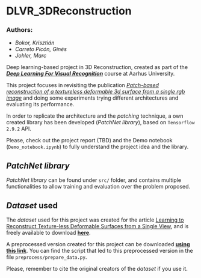 # DLVR_3DReconstruction

### Authors:
* *Bokor, Krisztián*
* *Carreto Picón, Ginés*
* *Johler, Marc*

Deep learning-based project in 3D Reconstruction, created as part of the [***Deep Learning For Visual Recognition***](https://kursuskatalog.au.dk/en/course/114392/Deep-Learning-for-Visual-Recognition) course at Aarhus University.

This project focuses in revisiting the publication [*Patch-based reconstruction of a textureless deformable 3d surface from a single rgb image*](https://ieeexplore.ieee.org/document/9022546) and doing some experiments trying different architectures and evaluating its performance.

In order to replicate the architecture and the _patching_ technique, a own created library has been developed (*PatchNet library*), based on `Tensorflow 2.9.2` API.

Please, check out the project report (TBD) and the Demo notebook (`Demo_notebook.ipynb`) to fully understand the project idea and the library.

## *PatchNet library*

*PatchNet library* can be found under `src/` folder, and contains multiple functionalities to allow training and evaluation over the problem proposed.

## _Dataset_ used

The *dataset* used for this project was created for the article [Learning to Reconstruct Texture-less Deformable Surfaces from a Single View](https://arxiv.org/abs/1803.08908), and is freely available to download [**here**](https://www.epfl.ch/labs/cvlab/data/texless-defsurf-data/). 

A preprocessed version created for this project can be downloaded [**using this link**](https://drive.google.com/file/d/1Wg2dB8y98aektVxC70ZPl62QjtSBxiYZ/view?usp=sharing). You can find the script that led to this preprocessed version in the file `preprocess/prepare_data.py`.

Please, remember to cite the original creators of the _dataset_ if you use it.
